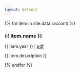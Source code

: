 ```yaml
---
layout: default
---
```

  {% for item in site.data.racconti %}
  <div class="racconti">
  <h3>{{ item.name }}</h3>
  {{ item.year }} | <a href="{{ item.link }}">pdf</a>
  <p>{{ item.description }}</p>
  </div>
  {% endfor %}
